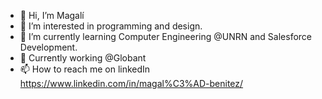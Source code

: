 - 👋 Hi, I’m Magalí
- 👀 I’m interested in programming and design.
- 🌱 I’m currently learning Computer Engineering @UNRN and Salesforce Development.
- 🔋  Currently working @Globant 
- 📫 How to reach me on linkedIn https://www.linkedin.com/in/magal%C3%AD-benitez/ 

<!---
kitiievans/kitiievans is a ✨ special ✨ repository because its `README.md` (this file) appears on your GitHub profile.
You can click the Preview link to take a look at your changes.
--->
